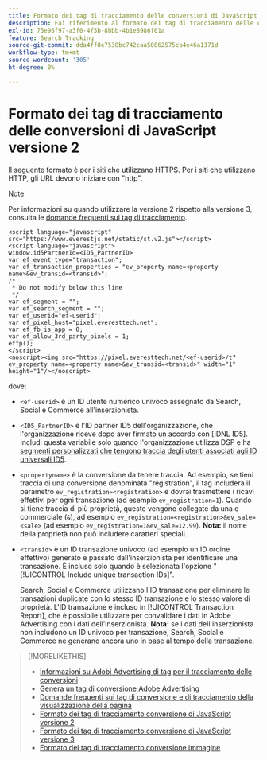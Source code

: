 ```yaml
---
title: Formato dei tag di tracciamento delle conversioni di JavaScript versione 2
description: Fai riferimento al formato dei tag di tracciamento delle conversioni di JavaScript versione 2.
exl-id: 75e96f97-a3f0-4f5b-8bbb-4b1e8986f01a
feature: Search Tracking
source-git-commit: dda4ff8e7538bc742caa50862575cb4e46a1371d
workflow-type: tm+mt
source-wordcount: '305'
ht-degree: 0%

---
```


# Formato dei tag di tracciamento delle conversioni di JavaScript versione 2

Il seguente formato è per i siti che utilizzano HTTPS. Per i siti che utilizzano HTTP, gli URL devono iniziare con &quot;http&quot;.

>[!NOTE]
>
>Per informazioni su quando utilizzare la versione 2 rispetto alla versione 3, consulta le [domande frequenti sui tag di tracciamento](/help/search-social-commerce/tracking/faqs-conversion-page-view-tracking-tags.md).

```
<script language="javascript" src="https://www.everestjs.net/static/st.v2.js"></script>
<script language="javascript">
window.id5PartnerId=<ID5_PartnerID>
var ef_event_type="transaction";
var ef_transaction_properties = "ev_property name=<property name>&ev_transid=<transid>";
/*
 * Do not modify below this line
 */
var ef_segment = "";
var ef_search_segment = "";
var ef_userid="ef-userid";
var ef_pixel_host="pixel.everesttech.net";
var ef_fb_is_app = 0;
var ef_allow_3rd_party_pixels = 1;
effp();
</script>
<noscript><img src="https://pixel.everesttech.net/<ef-userid>/t?ev_property name=<property name>&ev_transid=<transid>" width="1" height="1"/></noscript>
```

dove:

* `<ef-userid>` è un ID utente numerico univoco assegnato da Search, Social e Commerce all&#39;inserzionista.

* `<ID5_PartnerID>` è l&#39;ID partner ID5 dell&#39;organizzazione, che l&#39;organizzazione riceve dopo aver firmato un accordo con [!DNL ID5]. Includi questa variabile solo quando l&#39;organizzazione utilizza DSP e ha [segmenti personalizzati che tengono traccia degli utenti associati agli ID universali ID5](/help/dsp/audiences/universal-ids.md).

* `<propertyname>` è la conversione da tenere traccia. Ad esempio, se tieni traccia di una conversione denominata &quot;registration&quot;, il tag includerà il parametro `ev_registration=<registration>` e dovrai trasmettere i ricavi effettivi per ogni transazione (ad esempio `ev_registration=1`). Quando si tiene traccia di più proprietà, queste vengono collegate da una e commerciale (`&`), ad esempio `ev_registration=<registration>&ev_sale=<sale>` (ad esempio `ev_registration=1&ev_sale=12.99`). **Nota:** il nome della proprietà non può includere caratteri speciali.

* `<transid>` è un ID transazione univoco (ad esempio un ID ordine effettivo) generato e passato dall&#39;inserzionista per identificare una transazione. È incluso solo quando è selezionata l&#39;opzione &quot;[!UICONTROL Include unique transaction IDs]&quot;.

  Search, Social e Commerce utilizzano l&#39;ID transazione per eliminare le transazioni duplicate con lo stesso ID transazione e lo stesso valore di proprietà. L&#39;ID transazione è incluso in [!UICONTROL Transaction Report], che è possibile utilizzare per convalidare i dati in Adobe Advertising con i dati dell&#39;inserzionista. **Nota:** se i dati dell&#39;inserzionista non includono un ID univoco per transazione, Search, Social e Commerce ne generano ancora uno in base al tempo della transazione.

<!-- add more links -->

>[!MORELIKETHIS]
>
>* [Informazioni su Adobi Advertising di tag per il tracciamento delle conversioni](/help/search-social-commerce/tracking/conversion-tracking-advertising.md)
>* [Genera un tag di conversione Adobe Advertising](/help/search-social-commerce/tools/conversion-tag-generate.md)
>* [Domande frequenti sui tag di conversione e di tracciamento della visualizzazione della pagina](/help/search-social-commerce/tracking/faqs-conversion-page-view-tracking-tags.md)
>* [Formato dei tag di tracciamento conversione di JavaScript versione 2](format-conversion-tag-jsv2.md)
>* [Formato dei tag di tracciamento conversione di JavaScript versione 3](format-conversion-tag-jsv3.md)
>* [Formato dei tag di tracciamento conversione immagine](format-conversion-tag-image.md)
